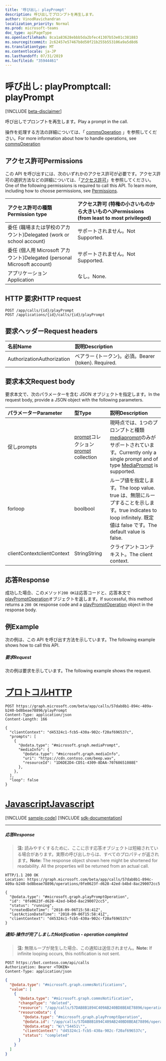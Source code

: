 ```yaml
---
title: '呼び出し: playPrompt'
description: 呼び出しでプロンプトを再生します。
author: VinodRavichandran
localization_priority: Normal
ms.prod: microsoft-teams
doc_type: apiPageType
ms.openlocfilehash: 8ca1a83628ebbb5da2bfec41307b53e01c381883
ms.sourcegitcommit: 2c62457e57467b8d50f21b255b553106a9a5d8d6
ms.translationtype: MT
ms.contentlocale: ja-JP
ms.lasthandoff: 07/31/2019
ms.locfileid: "35944461"
---
```

# <a name="call-playprompt"></a><span data-ttu-id="0831b-103">呼び出し: playPrompt</span><span class="sxs-lookup"><span data-stu-id="0831b-103">call: playPrompt</span></span>

[!INCLUDE [beta-disclaimer](../../includes/beta-disclaimer.md)]

<span data-ttu-id="0831b-104">呼び出しでプロンプトを再生します。</span><span class="sxs-lookup"><span data-stu-id="0831b-104">Play a prompt in the call.</span></span>

<span data-ttu-id="0831b-105">操作を処理する方法の詳細については、「 [commsOperation](../resources/commsoperation.md) 」を参照してください。</span><span class="sxs-lookup"><span data-stu-id="0831b-105">For more information about how to handle operations, see [commsOperation](../resources/commsoperation.md)</span></span>

## <a name="permissions"></a><span data-ttu-id="0831b-106">アクセス許可</span><span class="sxs-lookup"><span data-stu-id="0831b-106">Permissions</span></span>
<span data-ttu-id="0831b-p101">この API を呼び出すには、次のいずれかのアクセス許可が必要です。アクセス許可の選択方法などの詳細については、「[アクセス許可](/graph/permissions-reference)」を参照してください。</span><span class="sxs-lookup"><span data-stu-id="0831b-p101">One of the following permissions is required to call this API. To learn more, including how to choose permissions, see [Permissions](/graph/permissions-reference).</span></span>

| <span data-ttu-id="0831b-109">アクセス許可の種類</span><span class="sxs-lookup"><span data-stu-id="0831b-109">Permission type</span></span>                        | <span data-ttu-id="0831b-110">アクセス許可 (特権の小さいものから大きいものへ)</span><span class="sxs-lookup"><span data-stu-id="0831b-110">Permissions (from least to most privileged)</span></span> |
|:---------------------------------------|:--------------------------------------------|
| <span data-ttu-id="0831b-111">委任 (職場または学校のアカウント)</span><span class="sxs-lookup"><span data-stu-id="0831b-111">Delegated (work or school account)</span></span>     | <span data-ttu-id="0831b-112">サポートされません。</span><span class="sxs-lookup"><span data-stu-id="0831b-112">Not Supported.</span></span>                               |
| <span data-ttu-id="0831b-113">委任 (個人用 Microsoft アカウント)</span><span class="sxs-lookup"><span data-stu-id="0831b-113">Delegated (personal Microsoft account)</span></span> | <span data-ttu-id="0831b-114">サポートされません。</span><span class="sxs-lookup"><span data-stu-id="0831b-114">Not Supported.</span></span>                               |
| <span data-ttu-id="0831b-115">アプリケーション</span><span class="sxs-lookup"><span data-stu-id="0831b-115">Application</span></span>                            | <span data-ttu-id="0831b-116">なし。</span><span class="sxs-lookup"><span data-stu-id="0831b-116">None.</span></span>                                        |

## <a name="http-request"></a><span data-ttu-id="0831b-117">HTTP 要求</span><span class="sxs-lookup"><span data-stu-id="0831b-117">HTTP request</span></span>

<!-- { "blockType": "ignored" } -->
```http
POST /app/calls/{id}/playPrompt
POST /applications/{id}/calls/{id}/playPrompt
```

## <a name="request-headers"></a><span data-ttu-id="0831b-118">要求ヘッダー</span><span class="sxs-lookup"><span data-stu-id="0831b-118">Request headers</span></span>
| <span data-ttu-id="0831b-119">名前</span><span class="sxs-lookup"><span data-stu-id="0831b-119">Name</span></span>          | <span data-ttu-id="0831b-120">説明</span><span class="sxs-lookup"><span data-stu-id="0831b-120">Description</span></span>               |
|:--------------|:--------------------------|
| <span data-ttu-id="0831b-121">Authorization</span><span class="sxs-lookup"><span data-stu-id="0831b-121">Authorization</span></span> | <span data-ttu-id="0831b-p102">ベアラー {トークン}。必須。</span><span class="sxs-lookup"><span data-stu-id="0831b-p102">Bearer {token}. Required.</span></span> |

## <a name="request-body"></a><span data-ttu-id="0831b-124">要求本文</span><span class="sxs-lookup"><span data-stu-id="0831b-124">Request body</span></span>
<span data-ttu-id="0831b-125">要求本文で、次のパラメーターを含む JSON オブジェクトを指定します。</span><span class="sxs-lookup"><span data-stu-id="0831b-125">In the request body, provide a JSON object with the following parameters.</span></span>

| <span data-ttu-id="0831b-126">パラメーター</span><span class="sxs-lookup"><span data-stu-id="0831b-126">Parameter</span></span>      | <span data-ttu-id="0831b-127">型</span><span class="sxs-lookup"><span data-stu-id="0831b-127">Type</span></span>    |<span data-ttu-id="0831b-128">説明</span><span class="sxs-lookup"><span data-stu-id="0831b-128">Description</span></span>|
|:---------------|:--------|:----------|
|<span data-ttu-id="0831b-129">促し</span><span class="sxs-lookup"><span data-stu-id="0831b-129">prompts</span></span>|<span data-ttu-id="0831b-130">[prompt](../resources/prompt.md)コレクション</span><span class="sxs-lookup"><span data-stu-id="0831b-130">[prompt](../resources/prompt.md) collection</span></span>| <span data-ttu-id="0831b-131">現時点では、1つのプロンプトと種類[mediaprompt](../resources/mediaprompt.md)のみがサポートされています。</span><span class="sxs-lookup"><span data-stu-id="0831b-131">Currently only a single prompt and of type [MediaPrompt](../resources/mediaprompt.md) is supported.</span></span>|
|<span data-ttu-id="0831b-132">for</span><span class="sxs-lookup"><span data-stu-id="0831b-132">loop</span></span>|<span data-ttu-id="0831b-133">bool</span><span class="sxs-lookup"><span data-stu-id="0831b-133">bool</span></span>| <span data-ttu-id="0831b-134">ループ値を指定します。</span><span class="sxs-lookup"><span data-stu-id="0831b-134">The loop value.</span></span> <span data-ttu-id="0831b-135">true は、無限にループすることを示します。</span><span class="sxs-lookup"><span data-stu-id="0831b-135">true indicates to loop infinitely.</span></span> <span data-ttu-id="0831b-136">既定値は false です。</span><span class="sxs-lookup"><span data-stu-id="0831b-136">The default value is false.</span></span> |
|<span data-ttu-id="0831b-137">clientContext</span><span class="sxs-lookup"><span data-stu-id="0831b-137">clientContext</span></span>|<span data-ttu-id="0831b-138">String</span><span class="sxs-lookup"><span data-stu-id="0831b-138">String</span></span>|<span data-ttu-id="0831b-139">クライアントコンテキスト。</span><span class="sxs-lookup"><span data-stu-id="0831b-139">The client context.</span></span>|

## <a name="response"></a><span data-ttu-id="0831b-140">応答</span><span class="sxs-lookup"><span data-stu-id="0831b-140">Response</span></span>
<span data-ttu-id="0831b-141">成功した場合、このメソッド`200 OK`は応答コードと、応答本文で[playPromptOperation](../resources/playpromptoperation.md)オブジェクトを返します。</span><span class="sxs-lookup"><span data-stu-id="0831b-141">If successful, this method returns a `200 OK` response code and a [playPromptOperation](../resources/playpromptoperation.md) object in the response body.</span></span>

## <a name="example"></a><span data-ttu-id="0831b-142">例</span><span class="sxs-lookup"><span data-stu-id="0831b-142">Example</span></span>
<span data-ttu-id="0831b-143">次の例は、この API を呼び出す方法を示しています。</span><span class="sxs-lookup"><span data-stu-id="0831b-143">The following example shows how to call this API.</span></span>

##### <a name="request"></a><span data-ttu-id="0831b-144">要求</span><span class="sxs-lookup"><span data-stu-id="0831b-144">Request</span></span>
<span data-ttu-id="0831b-145">次の例は要求を示しています。</span><span class="sxs-lookup"><span data-stu-id="0831b-145">The following example shows the request.</span></span>


# <a name="httptabhttp"></a>[<span data-ttu-id="0831b-146">プロトコル</span><span class="sxs-lookup"><span data-stu-id="0831b-146">HTTP</span></span>](#tab/http)
<!-- {
  "blockType": "request",
  "name": "call-playPrompt"
}-->
```http
POST https://graph.microsoft.com/beta/app/calls/57dab8b1-894c-409a-b240-bd8beae78896/playPrompt
Content-Type: application/json
Content-Length: 166

{
  "clientContext": "d45324c1-fcb5-430a-902c-f20af696537c",
  "prompts": [
    {
      "@odata.type": "#microsoft.graph.mediaPrompt",
      "mediaInfo": {
        "@odata.type": "#microsoft.graph.mediaInfo",
        "uri": "https://cdn.contoso.com/beep.wav",
        "resourceId": "1D6DE2D4-CD51-4309-8DAA-70768651088E"
      },
    },
  ],
  "loop": false
}
```
# <a name="javascripttabjavascript"></a>[<span data-ttu-id="0831b-147">Javascript</span><span class="sxs-lookup"><span data-stu-id="0831b-147">Javascript</span></span>](#tab/javascript)
[!INCLUDE [sample-code](../includes/snippets/javascript/call-playprompt-javascript-snippets.md)]
[!INCLUDE [sdk-documentation](../includes/snippets/snippets-sdk-documentation-link.md)]

---


##### <a name="response"></a><span data-ttu-id="0831b-148">応答</span><span class="sxs-lookup"><span data-stu-id="0831b-148">Response</span></span>

> <span data-ttu-id="0831b-p104">**注:** 読みやすくするために、ここに示す応答オブジェクトは短縮されている場合があります。実際の呼び出しからは、すべてのプロパティが返されます。</span><span class="sxs-lookup"><span data-stu-id="0831b-p104">**Note:** The response object shown here might be shortened for readability. All the properties will be returned from an actual call.</span></span>

<!-- {
  "blockType": "response",
  "truncated": true,
  "@odata.type": "microsoft.graph.playPromptOperation"
} -->
```http
HTTP/1.1 200 OK
Location: https://graph.microsoft.com/beta/app/calls/57dab8b1-894c-409a-b240-bd8beae78896/operations/0fe0623f-d628-42ed-b4bd-8ac290072cc5

{
  "@odata.type": "#microsoft.graph.playPromptOperation",
  "id": "0fe0623f-d628-42ed-b4bd-8ac290072cc5",
  "status": "running",
  "createdDateTime": "2018-09-06T15:58:41Z",
  "lastActionDateTime": "2018-09-06T15:58:41Z",
  "clientContext": "d45324c1-fcb5-430a-902c-f20af696537c"
}

```

##### <a name="notification---operation-completed"></a><span data-ttu-id="0831b-151">通知-操作が完了しました</span><span class="sxs-lookup"><span data-stu-id="0831b-151">Notification - operation completed</span></span>

 ><span data-ttu-id="0831b-152">**注:** 無限ループが発生した場合、この通知は送信されません。</span><span class="sxs-lookup"><span data-stu-id="0831b-152">**Note:** If infinite looping occurs, this notification is not sent.</span></span>
 
```http
POST https://bot.contoso.com/api/calls
Authorization: Bearer <TOKEN>
Content-Type: application/json
```

<!-- {
  "blockType": "example",
  "@odata.type": "microsoft.graph.commsNotifications"
}-->
```json
{
  "@odata.type": "#microsoft.graph.commsNotifications",
  "value": [
    {
      "@odata.type": "#microsoft.graph.commsNotification",
      "changeType": "deleted",
      "resource": "/app/calls/57DAB8B1894C409AB240BD8BEAE78896/operations/0FE0623FD62842EDB4BD8AC290072CC5",
      "resourceData": {
        "@odata.type": "#microsoft.graph.playPromptOperation",
        "@odata.id": "/app/calls/57DAB8B1894C409AB240BD8BEAE78896/operations/0FE0623FD62842EDB4BD8AC290072CC5",
        "@odata.etag": "W/\"54451\"",
        "clientContext": "d45324c1-fcb5-430a-902c-f20af696537c",
        "status": "completed"
      }
    }
  ]
}
```

<!-- uuid: 8fcb5dbc-d5aa-4681-8e31-b001d5168d79
2015-10-25 14:57:30 UTC -->
<!--
{
  "type": "#page.annotation",
  "description": "call: playPrompt",
  "keywords": "",
  "section": "documentation",
  "tocPath": "",
  "suppressions": [
  ]
}
-->
